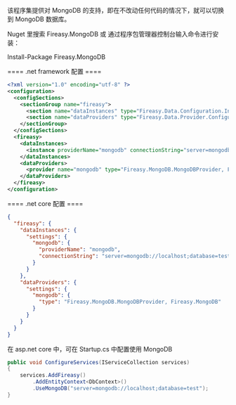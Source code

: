 该程序集提供对 MongoDB 的支持，即在不改动任何代码的情况下，就可以切换到 MongoDB 数据库。

Nuget 里搜索 Fireasy.MongoDB 或 通过程序包管理器控制台输入命令进行安装： 

Install-Package Fireasy.MongoDB

==== .net framework 配置 ====
```XML
<?xml version="1.0" encoding="utf-8" ?>
<configuration>
  <configSections>
    <sectionGroup name="fireasy">
      <section name="dataInstances" type="Fireasy.Data.Configuration.InstanceConfigurationSectionHandler, Fireasy.Data" />
      <section name="dataProviders" type="Fireasy.Data.Provider.Configuration.ProviderConfigurationSectionHandler, Fireasy.Data"/>
    </sectionGroup>
  </configSections>
  <fireasy>
    <dataInstances>
      <instance providerName="mongodb" connectionString="server=mongodb://localhost;database=test"></instance>
    </dataInstances>
    <dataProviders>
      <provider name="mongodb" type="Fireasy.MongoDB.MongoDBProvider, Fireasy.MongoDB"></provider>
    </dataProviders>
  </fireasy>
</configuration>
```

==== .net core 配置 ====
```json
{
  "fireasy": {
    "dataInstances": {
      "settings": {
        "mongodb": {
          "providerName": "mongodb",
          "connectionString": "server=mongodb://localhost;database=test"
        }
      }
    },
    "dataProviders": {
      "settings": {
        "mongodb": {
          "type": "Fireasy.MongoDB.MongoDBProvider, Fireasy.MongoDB"
        }
      }
    }
  }
}
```

在 asp.net core 中，可在 Startup.cs 中配置使用 MongoDB

```C#
public void ConfigureServices(IServiceCollection services)
{
    services.AddFireasy()
		.AddEntityContext<DbContext>()
		.UseMongoDB("server=mongodb://localhost;database=test");
}
```